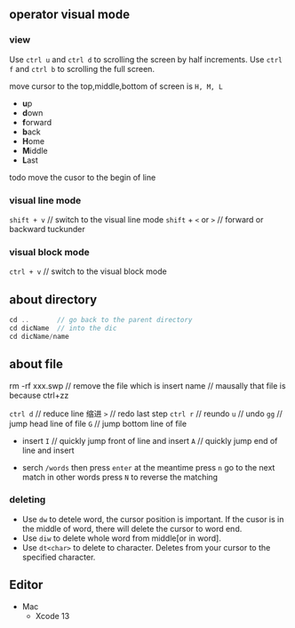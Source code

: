 ## operator visual mode
### view

Use `ctrl u` and `ctrl d` to scrolling the screen by half increments.
Use `ctrl f` and `ctrl b` to scrolling the full screen.

move cursor to the top,middle,bottom of screen is `H, M, L`
- **u**p
- **d**own
- **f**orward
- **b**ack
- **H**ome
- **M**iddle
- **L**ast

todo move the cusor to the begin of line

### visual line mode
`shift + v`	// switch to the visual line mode
`shift` + `<` or `>`	// forward or backward tuckunder

### visual block mode
`ctrl + v`	// switch to the visual block mode

## about directory

``` C++
cd .. 		// go back to the parent directory
cd dicName	// into the dic
cd dicName/name	

```
## about file
rm -rf xxx.swp	// remove the file which is insert name
		// mausally that file is because ctrl+zz 

`ctrl d`	// reduce line 缩进
`>`		// redo last step
`ctrl r`	// reundo
`u`		// undo
`gg`		// jump head line of file
`G`		// jump bottom line of file

- insert
`I`		// quickly jump front of line and insert
`A`		// quickly jump end of line and insert

- serch
`/words` then press `enter` at the meantime press `n` go to the next match
in other words press `N` to reverse the matching


### deleting
- Use `dw` to detele word, the cursor position is important.
If the cusor is in the middle of word, there will delete the cursor to word end.
- Use `diw` to delete whole word from middle[or in word].
- Use `dt<char>` to delete to character. Deletes from your cursor to the specified character.

## Editor

- Mac
	+ Xcode 13


